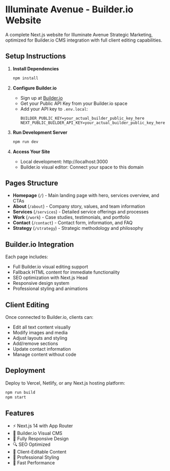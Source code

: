 # Illuminate Avenue - Builder.io Website

A complete Next.js website for Illuminate Avenue Strategic Marketing, optimized for Builder.io CMS integration with full client editing capabilities.

## Setup Instructions

1. **Install Dependencies**
   ```bash
   npm install
   ```

2. **Configure Builder.io**
   - Sign up at [Builder.io](https://builder.io)
   - Get your Public API Key from your Builder.io space
   - Add your API key to `.env.local`:
     ```
     BUILDER_PUBLIC_KEY=your_actual_builder_public_key_here
     NEXT_PUBLIC_BUILDER_API_KEY=your_actual_builder_public_key_here
     ```

3. **Run Development Server**
   ```bash
   npm run dev
   ```

4. **Access Your Site**
   - Local development: http://localhost:3000
   - Builder.io visual editor: Connect your space to this domain

## Pages Structure

- **Homepage** (`/`) - Main landing page with hero, services overview, and CTAs
- **About** (`/about`) - Company story, values, and team information
- **Services** (`/services`) - Detailed service offerings and processes
- **Work** (`/work`) - Case studies, testimonials, and portfolio
- **Contact** (`/contact`) - Contact form, information, and FAQ
- **Strategy** (`/strategy`) - Strategic methodology and philosophy

## Builder.io Integration

Each page includes:
- Full Builder.io visual editing support
- Fallback HTML content for immediate functionality
- SEO optimization with Next.js Head
- Responsive design system
- Professional styling and animations

## Client Editing

Once connected to Builder.io, clients can:
- Edit all text content visually
- Modify images and media
- Adjust layouts and styling
- Add/remove sections
- Update contact information
- Manage content without code

## Deployment

Deploy to Vercel, Netlify, or any Next.js hosting platform:

```bash
npm run build
npm start
```

## Features

- ⚡ Next.js 14 with App Router
- 🎨 Builder.io Visual CMS
- 📱 Fully Responsive Design
- 🔍 SEO Optimized
- 🎯 Client-Editable Content
- 💅 Professional Styling
- 🚀 Fast Performance
